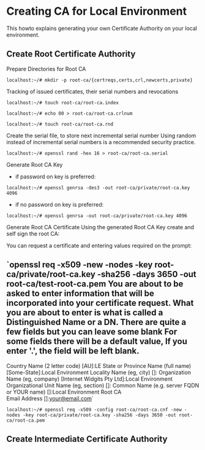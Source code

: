 # Creating CA for Local Environment
This howto explains generating your own Certificate Authority on your local environment.

## Create Root Certificate Authority
Prepare Directories for Root CA

`localhost:~/# mkdir -p root-ca/{certreqs,certs,crl,newcerts,private}`

Tracking of issued certificates, their serial numbers and revocations

`localhost:~/# touch root-ca/root-ca.index`

`localhost:~/# echo 00 > root-ca/root-ca.crlnum`

`localhost:~/# touch root-ca/root-ca.rnd`

Create the serial file, to store next incremental serial number
Using random instead of incremental serial numbers is a recommended security practice.

`localhost:~/# openssl rand -hex 16 > root-ca/root-ca.serial`

Generate Root CA Key
- if password on key is preferred:

`localhost:~/# openssl genrsa -des3 -out root-ca/private/root-ca.key 4096`
- if no password on key is preferred:

`localhost:~/# openssl genrsa -out root-ca/private/root-ca.key 4096`

Generate Root CA Certificate
Using the generated Root CA Key create and self sign the root CA:

You can request a certificate and entering values required on the prompt:

`openssl req -x509 -new -nodes -key root-ca/private/root-ca.key -sha256 -days 3650 -out root-ca/test-root-ca.pem
You are about to be asked to enter information that will be incorporated
into your certificate request.
What you are about to enter is what is called a Distinguished Name or a DN.
There are quite a few fields but you can leave some blank
For some fields there will be a default value,
If you enter '.', the field will be left blank.
-----
Country Name (2 letter code) [AU]:LE
State or Province Name (full name) [Some-State]:Local Environment
Locality Name (eg, city) []:
Organization Name (eg, company) [Internet Widgits Pty Ltd]:Local Environment
Organizational Unit Name (eg, section) []:
Common Name (e.g. server FQDN or YOUR name) []:Local Environment Root CA        
Email Address []:your@email.com`

`localhost:~/# openssl req -x509 -config root-ca/root-ca.cnf -new -nodes -key root-ca/private/root-ca.key -sha256 -days 3650 -out root-ca/root-ca.pem`

## Create Intermediate Certificate Authority
